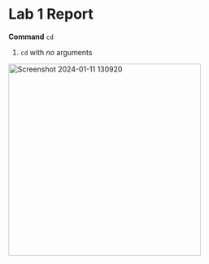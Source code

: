 # **Lab 1 Report**

**Command** ```cd```
1. ```cd``` with *no* arguments
<img width="378" alt="Screenshot 2024-01-11 130920" src="https://github.com/ChauAnhN/cse15l-lab-reports/assets/130714987/155c5542-cb55-4fa1-b9af-eebff9059f05">

